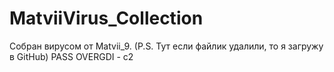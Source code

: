 # MatviiVirus_Collection
Собран вирусом от Matvii_9. (P.S. Тут если файлик удалили, то я загружу в GitHub)
PASS OVERGDI - с2
